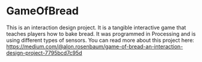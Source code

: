 # GameOfBread

This is an interaction design project. It is a tangible interactive game that teaches players how to bake bread. 
It was programmed in Processing and is using different types of sensors.
You can read more about this project here: 
https://medium.com/@alon.rosenbaum/game-of-bread-an-interaction-design-project-7795bcd7c95d
